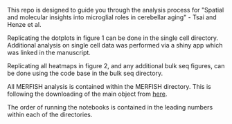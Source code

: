 This repo is designed to guide you through the analysis process for "Spatial and molecular insights into microglial roles in cerebellar aging" - Tsai and Henze et al.

Replicating the dotplots in figure 1 can be done in the single cell directory. Additional analysis on single cell data was performed via a shiny app which was linked in the manuscript.

Replicating all heatmaps in figure 2, and any additional bulk seq figures, can be done using the code base in the bulk seq directory.

All MERFISH analysis is contained within the MERFISH directory. This is following the downloading of the main object from [here](https://figshare.com/articles/dataset/Aging_MERFISH_Brains/27919227).

The order of running the notebooks is contained in the leading numbers within each of the directories.
